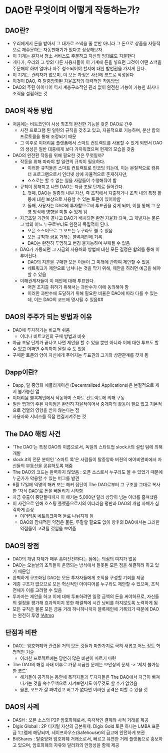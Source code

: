 # DAO란 무엇이며 어떻게 작동하는가?
## DAO란?
  - 우리에게서 돈을 받아서 그 대가로 스낵을 줄 뿐만 아니라 그 돈으로 상품을 자동적으로 재주문하는 자동판매기가 있다고 상상해보자  
  - 이 기계는 혼자서 청소 서비스도 주문하고 자신의 임대료도 지불한다  
  - 게다가, 우리와 그 밖의 다른 사용자들이 이 기계에 돈을 넣으면 그것이 어떤 스낵을 주문해야 하며 얼마나 자주 청소되어야 할지에 대한 발언권을
  가지게 된다.
  - 이 기계는 관리자가 없으며, 이 모든 과정은 사전에 코드로 작성된다
  - 이것이 DAO, 즉 탈중앙화된 자율조직의 대략적인 작동방법
  - DAO의 주된 아이디어 역시 계층구조적인 관리 없이 완전한 기능이 가능한 회사나 조직을 설립하는 것


## DAO의 작동 방법
- 처음에는 비트코인이 사상 최초의 완전한 기능을 갖춘 DAO로 간주
  - 사전 프로그램 된 일련의 규칙을 갖추고 있고, 자율적으로 기능하며, 분산 합의 프로토콜을 통해 조정되기 때문
  - 그 이후로 이더리움 플랫폼에서 스마트 컨트랙트를 사용할 수 있게 되면서 DAO의 생성은 일반 대중에게 보다 가까워졌으며 현재의 모습을 갖춤
- DAO의 완전환 작동을 위해 필요한 것은 무엇일까?
  - 작동을 위해 따라야 할 일련의 규칙이 필요하다.
    - 이러한 규칙들은 스마트 컨트랙트로 인코딩 되는데, 이는 본질적으로 컴퓨터 프로그램으로서 인터넷 상에 자율적으로 존재하지만,
    - 스스로는 할 수 없는 일을 사람들이 수행해줘야 함
  - 규칙이 정해지고 나면 DAO는 자금 조달 단계로 들어간다.
    1. 첫째, DAO는 일종의 내부 자산, 즉 조직에서 지출하거나 조직 내의 특정 활동에 대한 보상으로 사용할 수 있는 토큰이 있어야함
    2. 둘째, 사용자는 DAO에 투자함으로써 투표권을 갖게 되며, 이를 통해 그 운영 방식에 영향을 미칠 수 있게 됨
  - 자금조달 기간이 끝나고 DAO가 배치되면 완전 자율화 되며, 그 개발자는 물론 그 밖의 어느 누구로부터도 완전히 독립적이 된다.
    - 오픈 소스이므로 그 코드는 누구라도 볼 수 있음
    - 모든 규칙과 금융 거래는 블록체인에 기록
    - DAO는 완전히 투명하고 변경 불가능하며 부패될 수 없음
  - DAO가 가동되면 그 자금의 사용처와 방법에 대한 모든 결정은 합의를 통해 이루어진다.
    - DAO의 지분을 구매한 모든 이들이 그 미래에 관하여 제안할 수 있음
    - 네트워크가 제안으로 넘쳐나는 것을 막기 위해, 제안을 하려면 예금을 해야 할 수 있음
  - 이해관계자들이 이 제안에 대해 투표한다.
    - 어떤 조지츨 취하기 위해서는 과반수가 이에 동의해야 함
    - 이러한 과반수에 도달하기 위해 필요한 비율은 DAO에 따라 다를 수 있는데, 이는 DAO의 코드에 명시될 수 있음##


## DAO의 주주가 되는 방법과 이유
  - DAO에 투자하기는 비교적 쉬움
    - 이더나 비트코인의 구매 방법과 비슷
  - 자금 조달 단계가 끝나고 나면 제안을 할 수 있을 뿐만 아니라 이에 대한 투표도 할 수 있고 어쩌면 수익까지 올릴 수 도 있음
  - 구매한 토큰의 양이 자신에게 주어지는 투표권의 크기와 상관관계를 갖게 됨

## Dapp이란?
 - Dapp, 탈 중앙화 애플리케이션 (Decentralized Applications)은 본질적으로 제지 불가능한 앱
 - 이더리움 블록체인에서 작동하며 스마트 컨트랙트에 의해 구동
 - 일반 앱과의 주된 차이점은 완전히 자율적이어서 중개자의 활동이 필요 없고 기본적으로 검열의 영향을 받지 않는다는 점
 - 사용자와 서비스를 직접 연결시켜주는 것

## The DAO 해킹 사건
  - 'The DAO'는 특정 DAO의 이름으로서, 독일의 스타트업 slock.it의 설립 팀에 의해 개발
  - slock.it의 전문 분야인 '스마트 록'은 사람들이 탈중앙화 버젼의 에어비앤비에서 자신들의 부동산을 공유하도록 해줌
  - The DAO의 코드는 완벽하지 않았음 : 오픈 소스로서 누구라도 볼 수 있었기 때문에 누군가가 악용할 수 있는 버그를 발견
  - 6월 17일에 익명의 해커 또는 해커 집단이 The DAO로부터 그 구조를 그대로 복사한 '자식 DAO'로 돈을 빼돌리기 시작함
  - 자금 유출이 중단될때까지 이 해커는 5,000만 달러 상당이 넘는 이더를 훔쳐냈음
  - 이 사건으로 인해 호스팅 플랫폼으로서의 이더리움 평판과 DAO의 개념 자체가 심각하게 손상
    - 이더리움 네트워크마저 둘로 나눠지게 됨
    - DAO의 잠재적인 약점은 물론, 두말할 필요도 없이 향후의 DAO에서는 그러한 약점들이 고려될 것임을 보여줌

## DAO의 장점
  - DAO의 개념 자체가 매우 흥미진진하다는 점에는 의심의 여지가 없음
  - DAO는 오늘날의 조직들이 운영되는 방식에서 잘못된 모든 점을 해결하려 하고 있기 때문임
  - 완벽하게 구조화된 DAO는 모든 투자자들에게 조직을 구성할 기회를 제공
  - 계층 구조가 없으므로 모든 혁신적인 아이디어를 누구라도 제안할 수 있으며, 조직 전체가 이를 고려할 수 있음
  - 투자자는 제안을 하고 이에 대해 투표하려면 일정 금액의 돈을 써야하므로, 자신들의 결정을 평가해 효과적이지 못한 해결책에
    시간 낭비를 하지않도록 노력하게 됨
  - 모든 규칙은 물론 모든 금융 거래 하나하나까지 블록체인에 기록되기 때문에 DAO는 완전히 투명
[!Altmg](image1.png)

## 단점과 비판
  - DAO는 암호화폐와 관련된 거의 모든 것들과 마찬가지로 극히 새롭고 어느 정도 혁명적인 기술
    - 이러한 프로젝트에는 당연히 많은 비판이 따르기 마련
  - The DAO의 해킹 사태 이후로 가장 시급한 문제는 보안상의 문제 -> '제지 불가능한 코드'
    - 해커들이 공격하는 동안에 목격자들과 투자자들은 The DAO에서 자금이 빠져나가는 것을 속수무책으로 지켜보면서도 아무것도 할 수가 없었음
    - 물론, 코드가 잘 짜여있고 버그가 없다면 이러한 공격은 피할 수 있을 것

## DAO의 사례
  - DASH : 오픈 소스의 P2P 암호화폐로서, 즉각적인 결제와 사적 거래를 제공
  - Digix Global : 2P 디지털 자산의 금본위제. Digix Gold 토큰 하나는 LMBA 표준 금 1그램에 해당되며, 세이프하우스(Safehouse)의 금고에 안전하게 보관
  - BitShares : 탈중앙화 암호화폐 거래소로서, 빠르고 유연한 거래 플랫폼으로 홍보하고 있으며, 암호화폐의 자유와 달러화의 안정성을 함께 제공



